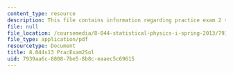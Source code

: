 ```yaml
---
content_type: resource
description: This file contains information regarding practice exam 2 solution.
file: null
file_location: /coursemedia/8-044-statistical-physics-i-spring-2013/7939aa6c88087be58b8ceaaec5c69615_MIT8_044S14_praexam2sol_03.pdf
file_type: application/pdf
resourcetype: Document
title: 8.044s13 PracExam2Sol
uid: 7939aa6c-8808-7be5-8b8c-eaaec5c69615
---
```


